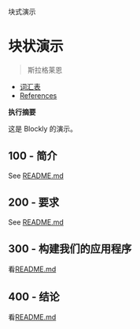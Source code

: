 块式演示

# 块状演示

> 斯拉格莱恩

-   [词汇表](./GLOSSARY.md)
-   [References](./REFERENCES.md)

**执行摘要**

这是 Blockly 的演示。

## 100 - 简介

See [README.md](./100/README.md)

## 200 - 要求

See [README.md](./200/README.md)

## 300 - 构建我们的应用程序

看[README.md](./300/README.md)

## 400 - 结论

看[README.md](./400/README.md)
